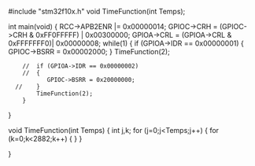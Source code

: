#include "stm32f10x.h"
void TimeFunction(int Temps);

int main(void)
{ 	RCC->APB2ENR |=  0x00000014; 
		GPIOC->CRH = (GPIOC->CRH & 0xFF0FFFFF) | 0x00300000;
		GPIOA->CRL =  (GPIOA->CRL & 0xFFFFFFF0)| 0x00000008;
    while(1)
		{
   	if (GPIOA->IDR == 0x00000001)
			{
				  GPIOC->BSRR = 0x00002000;
			}
			TimeFunction(2);
			
		//	if (GPIOA->IDR == 0x00000002)
		//	{
			   GPIOC->BSRR = 0x20000000;			     
	  // 	}
			TimeFunction(2);	
		}
}

void TimeFunction(int Temps)
{ 
   int j,k;
      for (j=0;j<Temps;j++)
    {
        for (k=0;k<2882;k++)
        {
        }
    }
			
}
